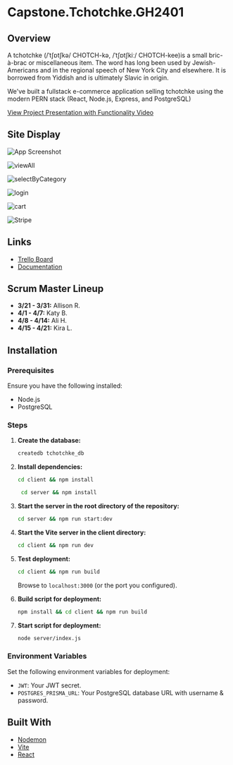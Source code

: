 # Capstone.Tchotchke.GH2401

## Overview
A tchotchke (/ˈtʃɒtʃkə/ CHOTCH-kə, /ˈtʃɒtʃkiː/ CHOTCH-kee)is a small bric-à-brac or miscellaneous item. The word has long been used by Jewish-Americans and in the regional speech of New York City and elsewhere. It is borrowed from Yiddish and is ultimately Slavic in origin.

We've built a fullstack e-commerce application selling tchotchke using the modern PERN stack (React, Node.js, Express, and PostgreSQL)

[View Project Presentation with Functionality Video](https://www.canva.com/design/DAGDJ9b30_0/65CflTSAX9ohosBPq2b8nA/view?utm_content=DAGDJ9b30_0&utm_campaign=designshare&utm_medium=link&utm_source=editor)

## Site Display

![App Screenshot](https://github.com/Team-Tchotchke/Capstone.Tchotchke.GH2401/assets/156130068/097c51f5-f3d5-4330-b5a6-d4f6a342346e)

![viewAll](https://github.com/Team-Tchotchke/Capstone.Tchotchke.GH2401/assets/156130068/70b8a152-bc5d-4dab-adbb-91df42cb85f6)

![selectByCategory](https://github.com/Team-Tchotchke/Capstone.Tchotchke.GH2401/assets/156130068/60c0fec8-7f12-46bb-993d-ddf478779763)

![login](https://github.com/Team-Tchotchke/Capstone.Tchotchke.GH2401/assets/156130068/62a18a48-9148-4d12-9005-48d30ccbccb2)

![cart](https://github.com/Team-Tchotchke/Capstone.Tchotchke.GH2401/assets/156130068/923ba8e7-a47e-4a4f-9697-0f2879b2d81f)


![Stripe](https://github.com/Team-Tchotchke/Capstone.Tchotchke.GH2401/assets/156130068/8e34fa5b-a463-49b4-bdbe-c40713538dfd)


## Links

- [Trello Board](https://trello.com/b/PNUsHDcf/capstone-project)
- [Documentation](https://docs.google.com/spreadsheets/d/1tYqxJT_uP_ADT2LviBncoi75aRR_CYzKj5O136JIA7A/edit?usp=drive_web&ouid=104809665772122790445)

## Scrum Master Lineup

- **3/21 - 3/31:** Allison R.
- **4/1 - 4/7:** Katy B.
- **4/8 - 4/14:** Ali H.
- **4/15 - 4/21:** Kira L.

## Installation

### Prerequisites

Ensure you have the following installed:
- Node.js
- PostgreSQL

### Steps

1. **Create the database:**

    ```sh
    createdb tchotchke_db
    ```

2. **Install dependencies:**

    ```sh
    cd client && npm install
    ```

   ```sh
    cd server && npm install
    ```

4. **Start the server in the root directory of the repository:**

    ```sh
    cd server && npm run start:dev
    ```

5. **Start the Vite server in the client directory:**

    ```sh
    cd client && npm run dev
    ```

6. **Test deployment:**

    ```sh
    cd client && npm run build
    ```

    Browse to `localhost:3000` (or the port you configured).

7. **Build script for deployment:**

    ```sh
    npm install && cd client && npm run build
    ```

8. **Start script for deployment:**

    ```sh
    node server/index.js
    ```

### Environment Variables

Set the following environment variables for deployment:

- `JWT`: Your JWT secret.
- `POSTGRES_PRISMA_URL`: Your PostgreSQL database URL with username & password.

## Built With

- [Nodemon](https://nodemon.io/)
- [Vite](https://vitejs.dev/)
- [React](https://reactjs.org/)
